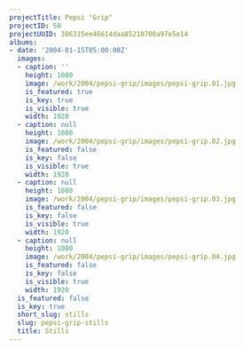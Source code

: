 ```yaml
---
projectTitle: Pepsi "Grip"
projectID: 50
projectUUID: 386315ee46614daa85210700a97e5e14
albums:
- date: '2004-01-15T05:00:00Z'
  images:
  - caption: ''
    height: 1080
    image: /work/2004/pepsi-grip/images/pepsi-grip.01.jpg
    is_featured: true
    is_key: true
    is_visible: true
    width: 1920
  - caption: null
    height: 1080
    image: /work/2004/pepsi-grip/images/pepsi-grip.02.jpg
    is_featured: false
    is_key: false
    is_visible: true
    width: 1920
  - caption: null
    height: 1080
    image: /work/2004/pepsi-grip/images/pepsi-grip.03.jpg
    is_featured: false
    is_key: false
    is_visible: true
    width: 1920
  - caption: null
    height: 1080
    image: /work/2004/pepsi-grip/images/pepsi-grip.04.jpg
    is_featured: false
    is_key: false
    is_visible: true
    width: 1920
  is_featured: false
  is_key: true
  short_slug: stills
  slug: pepsi-grip-stills
  title: Stills
---
```

